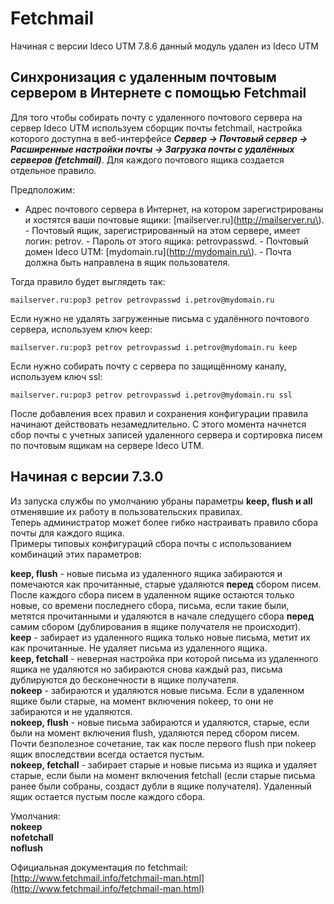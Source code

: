 # Fetchmail

Начиная с версии Ideco UTM 7.8.6 данный модуль удален из Ideco UTM

## Синхронизация с удаленным почтовым сервером в Интернете с помощью Fetchmail

Для того чтобы собирать почту с удаленного почтового сервера на сервер Ideco UTM используем сборщик почты fetchmail, настройка которого доступна в веб-интерфейсе _**Сервер -&gt; Почтовый сервер -&gt; Расширенные настройки почты -&gt; Загрузка почты с удалённых серверов \(fetchmail\)**_. Для каждого почтового ящика создается отдельное правило.

Предположим:

 - Адрес почтового сервера в Интернет, на котором зарегистрированы и хостятся ваши почтовые ящики: \[mailserver.ru\]\(http://mailserver.ru\). - Почтовый ящик, зарегистрированный на этом сервере, имеет логин: petrov. - Пароль от этого ящика: petrovpasswd. - Почтовый домен Ideco UTM: \[mydomain.ru\]\(http://mydomain.ru\). - Почта должна быть направлена в ящик пользователя.

Тогда правило будет выглядеть так:

```text
mailserver.ru:pop3 petrov petrovpasswd i.petrov@mydomain.ru
```

Если нужно не удалять загруженные письма с удалённого почтового сервера, используем ключ keep:

```text
mailserver.ru:pop3 petrov petrovpasswd i.petrov@mydomain.ru keep
```

Если нужно собирать почту с сервера по защищённому каналу, используем ключ ssl:

```text
mailserver.ru:pop3 petrov petrovpasswd i.petrov@mydomain.ru ssl
```

После добавления всех правил и сохранения конфигурации правила начинают действовать незамедлительно. С этого момента начнется сбор почты с учетных записей удаленного сервера и сортировка писем по почтовым ящикам на сервере Ideco UTM.

## Начиная с версии 7.3.0

Из запуска службы по умолчанию убраны параметры **keep, flush и all** отменявшие их работу в пользовательских правилах.  
Теперь администратор может более гибко настраивать правило сбора почты для каждого ящика.  
Примеры типовых конфигураций сбора почты с использованием комбинаций этих параметров:

**keep, flush** - новые письма из удаленного ящика забираются и помечаются как прочитанные, старые удаляются **перед** сбором писем.  
После каждого сбора писем в удаленном ящике остаются только новые, со времени последнего сбора, письма, если такие были, метятся прочитанными и удаляются в начале следущего сбора **перед** самим сбором \(дублирования в ящике получателя не происходит\).  
**keep** - забирает из удаленного ящика только новые письма, метит их как прочитанные. Не удаляет письма из удаленного ящика.  
**keep, fetchall** - неверная настройка при которой письма из удаленного ящика не удаляются но забираются снова каждый раз, письма дублируются до бесконечности в ящике получателя.  
**nokeep** - забираются и удаляются новые письма. Если в удаленном ящике были старые, на момент включения nokeep, то они не забираются и не удаляются.  
**nokeep, flush** - новые письма забираются и удаляются, старые, если были на момент включения flush, удаляются перед сбором писем. Почти безполезное сочетание, так как после первого flush при nokeep ящик впоследствии всегда остается пустым.  
**nokeep, fetchall** - забирает старые и новые письма из ящика и удаляет старые, если были на момент включения fetchall \(если старые письма ранее были собраны, создаст дубли в ящике получателя\). Удаленный ящик остается пустым после каждого сбора.

Умолчания:  
**nokeep**  
**nofetchall**  
**noflush**

Официальная документация по fetchmail: [http://www.fetchmail.info/fetchmail-man.html](http://www.fetchmail.info/fetchmail-man.html)

